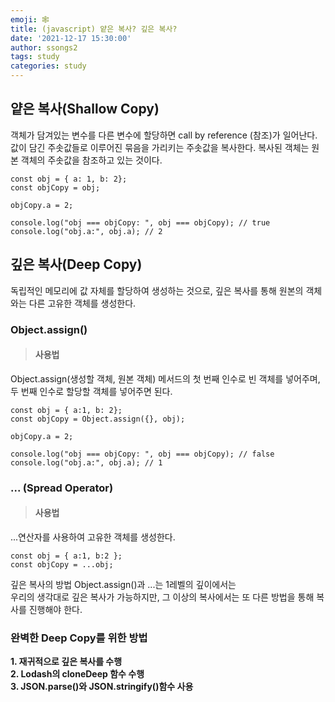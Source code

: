 ```yaml
---
emoji: 🕸
title: (javascript) 얕은 복사? 깊은 복사?
date: '2021-12-17 15:30:00'
author: ssongs2
tags: study
categories: study
---
```


## 얕은 복사(Shallow Copy)
  
객체가 담겨있는 변수를 다른 변수에 할당하면 call by reference (참조)가 일어난다.
값이 담긴 주솟값들로 이루어진 묶음을 가리키는 주솟값을 복사한다.
복사된 객체는 원본 객체의 주솟값을 참조하고 있는 것이다.

```
const obj = { a: 1, b: 2};
const objCopy = obj;

objCopy.a = 2;

console.log("obj === objCopy: ", obj === objCopy); // true
console.log("obj.a:", obj.a); // 2
```

## 깊은 복사(Deep Copy)
  
독립적인 메모리에 값 자체를 할당하여 생성하는 것으로, 깊은 복사를 통해 원본의 객체와는 다른 고유한 객체를 생성한다.

### Object.assign() 

>#### 사용법
Object.assign(생성할 객체, 원본 객체) 메서드의 첫 번째 인수로 빈 객체를 넣어주며,
두 번째 인수로 할당할 객체를 넣어주면 된다.

```
const obj = { a:1, b: 2};
const objCopy = Object.assign({}, obj);

objCopy.a = 2;

console.log("obj === objCopy: ", obj === objCopy); // false
console.log("obj.a:", obj.a); // 1

```

### ... (Spread Operator)

>#### 사용법  
...연산자를 사용하여 고유한 객체를 생성한다.

```
const obj = { a:1, b:2 };
const objCopy = ...obj;

```
깊은 복사의 방법 Object.assign()과 ...는 1레벨의 깊이에서는  
우리의 생각대로 깊은 복사가 가능하지만, 그 이상의 복사에서는 또 다른 방법을 통해 복사를 진행해야 한다.

### 완벽한 Deep Copy를 위한 방법   
 **1. 재귀적으로 깊은 복사를 수행**  
 **2. Lodash의 cloneDeep 함수 수행**  
 **3. JSON.parse()와 JSON.stringify()함수 사용**  

```toc
```